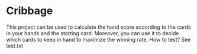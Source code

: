 # Cribbage
This project can be used to calculate the hand score according to the cards in your hands and the starting card.
Moreover, you can use it to decide which cards to keep in hand to maximize the winning rate.
How to test? See test.txt
